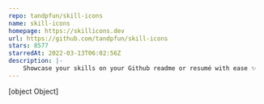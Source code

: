 ```yaml
---
repo: tandpfun/skill-icons
name: skill-icons
homepage: https://skillicons.dev
url: https://github.com/tandpfun/skill-icons
stars: 8577
starredAt: 2022-03-13T06:02:56Z
description: |-
    Showcase your skills on your Github readme or resumé with ease ✨
---
```


[object Object]

